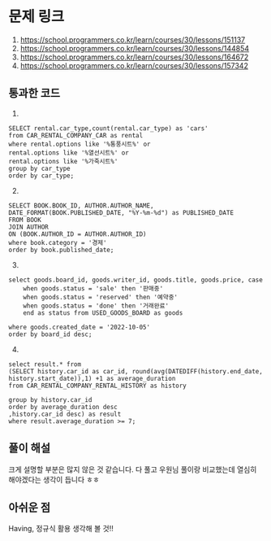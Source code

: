 # 문제 링크
1. https://school.programmers.co.kr/learn/courses/30/lessons/151137
2. https://school.programmers.co.kr/learn/courses/30/lessons/144854
3. https://school.programmers.co.kr/learn/courses/30/lessons/164672
4. https://school.programmers.co.kr/learn/courses/30/lessons/157342

## 통과한 코드
1. 
```mysql
SELECT rental.car_type,count(rental.car_type) as 'cars'
from CAR_RENTAL_COMPANY_CAR as rental
where rental.options like '%통풍시트%' or
rental.options like '%열선시트%' or
rental.options like '%가죽시트%'
group by car_type 
order by car_type;
```

2. 
```mysql
SELECT BOOK.BOOK_ID, AUTHOR.AUTHOR_NAME, DATE_FORMAT(BOOK.PUBLISHED_DATE, "%Y-%m-%d") as PUBLISHED_DATE
FROM BOOK 
JOIN AUTHOR 
ON (BOOK.AUTHOR_ID = AUTHOR.AUTHOR_ID)
where book.category = '경제'
order by book.published_date;
```

3.
```mysql
select goods.board_id, goods.writer_id, goods.title, goods.price, case 
    when goods.status = 'sale' then '판매중'
    when goods.status = 'reserved' then '예약중'
    when goods.status = 'done' then '거래완료'
    end as status from USED_GOODS_BOARD as goods

where goods.created_date = '2022-10-05'
order by board_id desc;
```

4.
```mysql
select result.* from
(SELECT history.car_id as car_id, round(avg(DATEDIFF(history.end_date, history.start_date)),1) +1 as average_duration
from CAR_RENTAL_COMPANY_RENTAL_HISTORY as history

group by history.car_id
order by average_duration desc
,history.car_id desc) as result
where result.average_duration >= 7;
```

## 풀이 해설
크게 설명할 부분은 많지 않은 것 같습니다.
다 풀고 우원님 풀이랑 비교했는데 열심히 해야겠다는 생각이 듭니다 ㅎㅎ

## 아쉬운 점
Having, 정규식 활용 생각해 볼 것!!